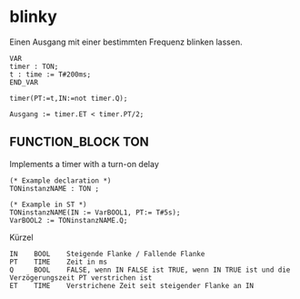 # blinky

Einen Ausgang mit einer bestimmten Frequenz blinken lassen.

```
VAR
timer : TON;
t : time := T#200ms;
END_VAR

timer(PT:=t,IN:=not timer.Q);

Ausgang := timer.ET < timer.PT/2;
```

## FUNCTION_BLOCK TON

Implements a timer with a turn-on delay
```
(* Example declaration *)
TONinstanzNAME : TON ;

(* Example in ST *)
TONinstanzNAME(IN := VarBOOL1, PT:= T#5s);
VarBOOL2 := TONinstanzNAME.Q;
```
Kürzel
```
IN    BOOL    Steigende Flanke / Fallende Flanke
PT    TIME    Zeit in ms
Q     BOOL    FALSE, wenn IN FALSE ist TRUE, wenn IN TRUE ist und die Verzögerungszeit PT verstrichen ist
ET    TIME    Verstrichene Zeit seit steigender Flanke an IN

```
